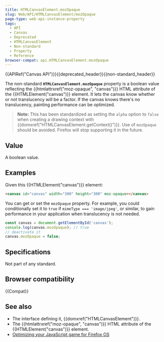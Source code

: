 ```yaml
---
title: HTMLCanvasElement.mozOpaque
slug: Web/API/HTMLCanvasElement/mozOpaque
page-type: web-api-instance-property
tags:
  - API
  - Canvas
  - Deprecated
  - HTMLCanvasElement
  - Non-standard
  - Property
  - Reference
browser-compat: api.HTMLCanvasElement.mozOpaque
---
```

{{APIRef("Canvas API")}}{{deprecated_header}}{{non-standard_header}}

The non-standard **`HTMLCanvasElement.mozOpaque`** property is
a boolean value reflecting the {{htmlattrxref("moz-opaque", "canvas")}} HTML
attribute of the {{HTMLElement("canvas")}} element. It lets the canvas know whether or
not translucency will be a factor. If the canvas knows there's no translucency, painting
performance can be optimized.

> **Note:** This has been standardized as setting the `alpha` option to
> `false` when creating a drawing context with
> {{domxref("HTMLCanvasElement.getContext()")}}. Use of `mozOpaque` should be
> avoided. Firefox will stop supporting it in the future.

## Value

A boolean value.

## Examples

Given this {{HTMLElement("canvas")}} element:

```html
<canvas id="canvas" width="300" height="300" moz-opaque></canvas>
```

You can get or set the `mozOpaque` property. For example, you could
conditionally set it to `true` if `mimeType === 'image/jpeg'`, or
similar, to gain performance in your application when translucency is not needed.

```js
const canvas = document.getElementById('canvas');
console.log(canvas.mozOpaque); // true
// deactivate it
canvas.mozOpaque = false;
```

## Specifications

Not part of any standard.

## Browser compatibility

{{Compat}}

## See also

- The interface defining it, {{domxref("HTMLCanvasElement")}}.
- The {{htmlattrxref("moz-opaque", "canvas")}} HTML attribute of the
  {{HTMLElement("canvas")}} element.
- [Optimizing your JavaScript game for Firefox OS](https://hacks.mozilla.org/2013/05/optimizing-your-javascript-game-for-firefox-os/)
